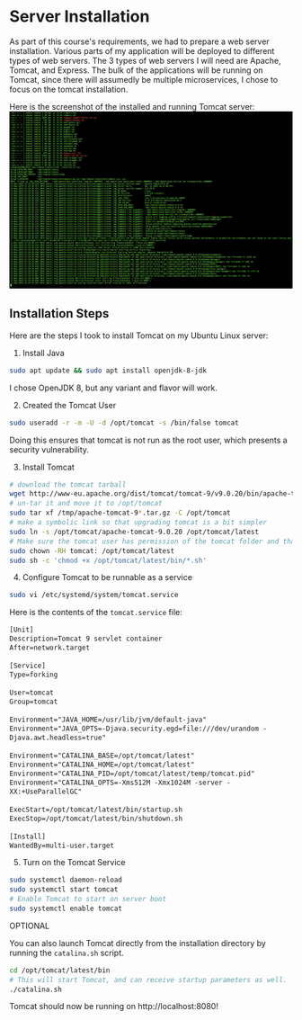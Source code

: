 # Server Installation

As part of this course's requirements, we had to prepare a web server installation.
Various parts of my application will be deployed to different types of web servers.
The 3 types of web servers I will need are Apache, Tomcat, and Express.
The bulk of the applications will be running on Tomcat, since there will assumedly be multiple microservices, I chose to focus on the tomcat installation.

Here is the screenshot of the installed and running Tomcat server:
![Tomcat Server Installation Screenshot](./images/tomcat_server_install.png)


## Installation Steps

Here are the steps I took to install Tomcat on my Ubuntu Linux server:

1. Install Java
```bash
sudo apt update && sudo apt install openjdk-8-jdk
```

I chose OpenJDK 8, but any variant and flavor will work.

2. Created the Tomcat User
```bash
sudo useradd -r -m -U -d /opt/tomcat -s /bin/false tomcat
```

Doing this ensures that tomcat is not run as the root user, which presents a security vulnerability.

3. Install Tomcat

```bash
# download the tomcat tarball
wget http://www-eu.apache.org/dist/tomcat/tomcat-9/v9.0.20/bin/apache-tomcat-9.0.20.tar.gz -P /tmp
# un-tar it and move it to /opt/tomcat
sudo tar xf /tmp/apache-tomcat-9*.tar.gz -C /opt/tomcat
# make a symbolic link so that upgrading tomcat is a bit simpler
sudo ln -s /opt/tomcat/apache-tomcat-9.0.20 /opt/tomcat/latest
# Make sure the tomcat user has permission of the tomcat folder and that the scripts within are executable.
sudo chown -RH tomcat: /opt/tomcat/latest
sudo sh -c 'chmod +x /opt/tomcat/latest/bin/*.sh'
```

4. Configure Tomcat to be runnable as a service

```bash
sudo vi /etc/systemd/system/tomcat.service
```

Here is the contents of the `tomcat.service` file:

```properties
[Unit]
Description=Tomcat 9 servlet container
After=network.target

[Service]
Type=forking

User=tomcat
Group=tomcat

Environment="JAVA_HOME=/usr/lib/jvm/default-java"
Environment="JAVA_OPTS=-Djava.security.egd=file:///dev/urandom -Djava.awt.headless=true"

Environment="CATALINA_BASE=/opt/tomcat/latest"
Environment="CATALINA_HOME=/opt/tomcat/latest"
Environment="CATALINA_PID=/opt/tomcat/latest/temp/tomcat.pid"
Environment="CATALINA_OPTS=-Xms512M -Xmx1024M -server -XX:+UseParallelGC"

ExecStart=/opt/tomcat/latest/bin/startup.sh
ExecStop=/opt/tomcat/latest/bin/shutdown.sh

[Install]
WantedBy=multi-user.target
```

5. Turn on the Tomcat Service

```bash
sudo systemctl daemon-reload
sudo systemctl start tomcat
# Enable Tomcat to start on server boot
sudo systemctl enable tomcat
```

OPTIONAL

You can also launch Tomcat directly from the installation directory by running the `catalina.sh` script.

```bash
cd /opt/tomcat/latest/bin
# This will start Tomcat, and can receive startup parameters as well.
./catalina.sh
```

Tomcat should now be running on http://localhost:8080!
